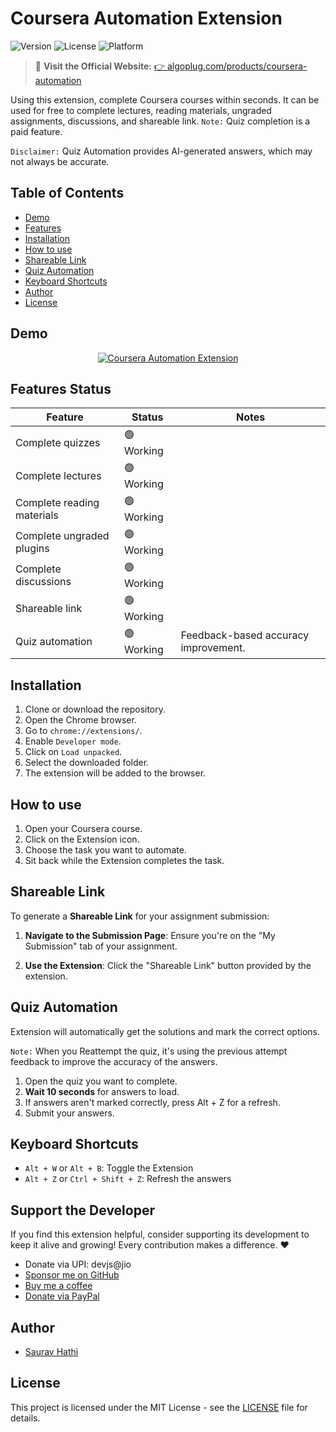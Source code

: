 # Coursera Automation Extension

![Version](https://img.shields.io/badge/version-3.5.7-blue)
![License](https://img.shields.io/badge/license-MIT-green)
![Platform](https://img.shields.io/badge/platform-Chrome-blue)

> 🚀 **Visit the Official Website:** [👉 algoplug.com/products/coursera-automation](https://www.algoplug.com/products/coursera-automation)

Using this extension, complete Coursera courses within seconds. It can be used for free to complete lectures, reading materials, ungraded assignments, discussions, and shareable link. `Note:` Quiz completion is a paid feature.

`Disclaimer:` Quiz Automation provides AI-generated answers, which may not always be accurate.

## Table of Contents

- [Demo](#demo)
- [Features](#features-status)
- [Installation](#installation)
- [How to use](#how-to-use)
- [Shareable Link](#shareable-link)
- [Quiz Automation](#quiz-automation)
- [Keyboard Shortcuts](#keyboard-shortcuts)
- [Author](#author)
- [License](#license)

## Demo

<div align="center">
  <a href="https://youtu.be/jKkWUVLRLnE"><img src="https://i.ytimg.com/vi/jKkWUVLRLnE/hqdefault.jpg" alt="Coursera Automation Extension"></a>
</div>

## Features Status

| Feature                    | Status     | Notes                                |
| -------------------------- | ---------- | ------------------------------------ |
| Complete quizzes           | 🟢 Working |                                      |
| Complete lectures          | 🟢 Working |                                      |
| Complete reading materials | 🟢 Working |                                      |
| Complete ungraded plugins  | 🟢 Working |                                      |
| Complete discussions       | 🟢 Working |                                      |
| Shareable link             | 🟢 Working |                                      |
| Quiz automation            | 🟢 Working | Feedback-based accuracy improvement. |

## Installation

1. Clone or download the repository.
2. Open the Chrome browser.
3. Go to `chrome://extensions/`.
4. Enable `Developer mode`.
5. Click on `Load unpacked`.
6. Select the downloaded folder.
7. The extension will be added to the browser.

## How to use

1. Open your Coursera course.
2. Click on the Extension icon.
3. Choose the task you want to automate.
4. Sit back while the Extension completes the task.

## Shareable Link

To generate a **Shareable Link** for your assignment submission:

1. **Navigate to the Submission Page**: Ensure you're on the "My Submission" tab of your assignment.

2. **Use the Extension**: Click the "Shareable Link" button provided by the extension.

## Quiz Automation

Extension will automatically get the solutions and mark the correct options.

`Note:` When you Reattempt the quiz, it's using the previous attempt feedback to improve the accuracy of the answers.

1. Open the quiz you want to complete.
2. **Wait 10 seconds** for answers to load.
3. If answers aren't marked correctly, press Alt + Z for a refresh.
4. Submit your answers.

## Keyboard Shortcuts

- `Alt + W` or `Alt + B`: Toggle the Extension
- `Alt + Z` or `Ctrl + Shift + Z`: Refresh the answers

## Support the Developer

If you find this extension helpful, consider supporting its development to keep it alive and growing! Every contribution makes a difference. ❤️

- Donate via UPI: devjs@jio
- [Sponsor me on GitHub](https://github.com/sponsors/sauravhathi)
- [Buy me a coffee](https://www.buymeacoffee.com/sauravhathi)
- [Donate via PayPal](https://paypal.me/sauravkumar680)

## Author

- [Saurav Hathi](https://github.com/sauravhathi)

## License

This project is licensed under the MIT License - see the [LICENSE](https://github.com/sauravhathi/coursera-automation-extension/blob/master/LICENSE) file for details.
